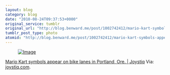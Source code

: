 ```yaml
---
layout: blog
category: blog
date: "2010-08-24T09:37:53+0000"
original_service: tumblr
original_url: "http://blog.benward.me/post/1002742412/mario-kart-symbols-appear-on-bike-lanes-in"
tumblr_post_type: photo
atomid: "http://blog.benward.me/post/1002742412/mario-kart-symbols-appear-on-bike-lanes-in"
---
```

<figure class="photo">
  <a href="http://www.joystiq.com/2010/08/24/mario-kart-symbols-appear-on-bike-lanes-in-portland-ore/"><img src="http://benward.me/res/tumblr/media/1002742412/0.jpg" alt="Image"></a>
</figure>

<a href="http://www.joystiq.com/2010/08/24/mario-kart-symbols-appear-on-bike-lanes-in-portland-ore/">Mario Kart symbols appear on bike lanes in Portland, Ore. | Joystiq</a>
Via: [joystiq.com](http://www.joystiq.com/2010/08/24/mario-kart-symbols-appear-on-bike-lanes-in-portland-ore/).